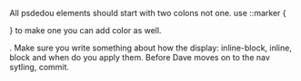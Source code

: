 All psdedou elements should start with two colons not one.
use  ::marker {

}
 to make one 
 you can add color as well.


 . Make sure you write something about how the display: inline-block, inline, block and when do you apply them. Before Dave moves on to the nav sytling, commit.



 